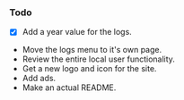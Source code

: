 ### Todo

-   [x] Add a year value for the logs.
-   Move the logs menu to it's own page.
-   Review the entire local user functionality.
-   Get a new logo and icon for the site.
-   Add ads.
-   Make an actual README.
